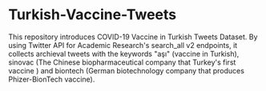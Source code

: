 # Turkish-Vaccine-Tweets



This repository introduces COVID-19 Vaccine in Turkish Tweets Dataset. By using  Twitter API for Academic Research's search_all v2 endpoints, it collects archieval tweets with the keywords "aşı" (vaccine in Turkish), sinovac (The Chinese biopharmaceutical company that  Turkey's first  vaccine ) and biontech (German biotechnology company that produces Phizer-BionTech vaccine).













